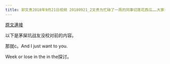 ```yaml
---
title: 郭文贵2018年9月21日视频 20180921_2文贵为忙碌了一周的同事切莲花西瓜……大家开心极了……从未见过！
---
```


[原文連接](https://gnews.org/ThreadView/53478283)

以下是茅屎坑战友没校对前的内容。

  那就c。And I just want to you.

  Week or lose in the in the探讨。
